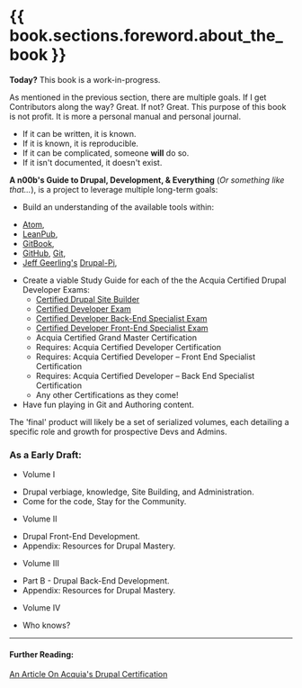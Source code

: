 # {{ book.sections.foreword.about_the_book }}

**Today?** This book is a work-in-progress.

As mentioned in the previous section, there are multiple goals. If I get Contributors along the way? Great. If not? Great. This purpose of this book is not profit. It is more a personal manual and personal journal.

+ If it can be written, it is known.
+ If it is known, it is reproducible.
+ If it can be complicated, someone **will** do so.
+ If it isn't documented, it doesn't exist.

**A n00b's Guide to Drupal, Development, & Everything** \(*Or something like that...*\), is a project to leverage multiple long-term goals:

 + Build an understanding of the available tools within:
  - [Atom](https://atom.io/ "Adam | A GitHub Project"),
  - [LeanPub](https://leanpub.com/ "LeanPub"),
  - [GitBook](https://www.gitbook.com/ "GitBook | A GitHub Project"),
  - [GitHub](https://github.com/ "GitHub"), [Git](https://try.github.io/ "Try Git Free!"),
  - [Jeff Geerling's](http://jeffgeerling.com/ "Jeff Geerling's Website") [Drupal-Pi](https://github.com/geerlingguy/drupal-pi "Drupal-Pi!"),
 + Create a viable Study Guide for each of the the Acquia Certified Drupal Developer Exams:
   - [Certified Drupal Site Builder](https://www.acquia.com/customer-success/learning-services/acquia-certified-drupal-site-builder-exam-blueprint "Acquia Certified Drupal Site Builder")
   - [Certified Developer Exam](https://www.acquia.com/customer-success/learning-services/acquia-certified-developer-exam-blueprint "Acquia Certified Developer")
   - [Certified Developer Back-End Specialist Exam](https://www.acquia.com/customer-success/learning-services/acquia-certified-developer-back-end-specialist-exam-blueprint "Acquia Certified Developer-Back end Specialist")
   - [Certified Developer Front-End Specialist Exam](https://www.acquia.com/customer-success/learning-services/acquia-certified-developer-front-end-specialist-exam-blueprint "Acquia Certified Developer - Front End Specialist")
   - Acquia Certified Grand Master Certification
    + Requires: Acquia Certified Developer Certification
    + Requires: Acquia Certified Developer – Front End Specialist Certification
    + Requires: Acquia Certified Developer – Back End Specialist Certification
   - Any other Certifications as they come!
 + Have fun playing in Git and Authoring content.

  The 'final' product will likely be a set of serialized volumes, each detailing a specific role and growth for prospective Devs and Admins.

 ### As a Early Draft:
 + Volume I
  - Drupal verbiage, knowledge, Site Building, and Administration.
  - Come for the code, Stay for the Community.
 + Volume II
  - Drupal Front-End Development.
  - Appendix: Resources for Drupal Mastery.
 + Volume III
  - Part B - Drupal Back-End Development.
  - Appendix: Resources for Drupal Mastery.
 + Volume IV
  - Who knows?

-----

#### Further Reading:

[An Article On Acquia's Drupal Certification](http://certmag.com/acquia-certification-can-help-master-drupal-web-development/ "Certification Magazine")
